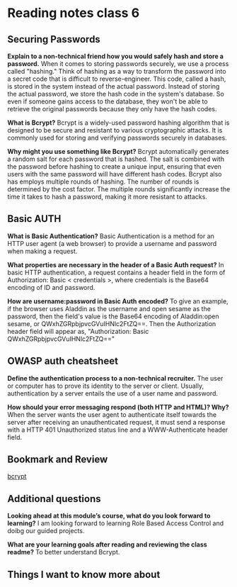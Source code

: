 # Reading notes class 6

## Securing Passwords

**Explain to a non-technical friend how you would safely hash and store a password.**
When it comes to storing passwords securely, we use a process called "hashing." Think of hashing as a way to transform the password into a secret code that is difficult to reverse-engineer. This code, called a hash, is stored in the system instead of the actual password. Instead of storing the actual password, we store the hash code in the system's database. So even if someone gains access to the database, they won't be able to retrieve the original passwords because they only have the hash codes.

**What is Bcrypt?**
Bcrypt is a widely-used password hashing algorithm that is designed to be secure and resistant to various cryptographic attacks. It is commonly used for storing and verifying passwords securely in databases.

**Why might you use something like Bcrypt?**
Bcrypt automatically generates a random salt for each password that is hashed. The salt is combined with the password before hashing to create a unique input, ensuring that even users with the same password will have different hash codes.
Bcrypt also has employs multiple rounds of hashing. The number of rounds is determined by the cost factor. The multiple rounds significantly increase the time it takes to hash a password, making it more resistant to attacks.

## Basic AUTH

**What is Basic Authentication?**
Basic Authentication is a method for an HTTP user agent (a web browser) to provide a username and password when making a request.

**What properties are necessary in the header of a Basic Auth request?**
In basic HTTP authentication, a request contains a header field in the form of Authorization: Basic < credentials >, where credentials is the Base64 encoding of ID and password.

**How are username:password in Basic Auth encoded?**
To give an example, if the browser uses Aladdin as the username and open sesame as the password, then the field's value is the Base64 encoding of Aladdin:open sesame, or QWxhZGRpbjpvcGVuIHNlc2FtZQ==. Then the Authorization header field will appear as, "Authorization: Basic QWxhZGRpbjpvcGVuIHNlc2FtZQ=="

## OWASP auth cheatsheet

**Define the authentication process to a non-technical recruiter.**
The user or computer has to prove its identity to the server or client. Usually, authentication by a server entails the use of a user name and password.

**How should your error messaging respond (both HTTP and HTML)? Why?**
When the server wants the user agent to authenticate itself towards the server after receiving an unauthenticated request, it must send a response with a HTTP 401 Unauthorized status line and a WWW-Authenticate header field.

## Bookmark and Review

[bcrypt](https://www.npmjs.com/package/bcrypt)

## Additional questions

**Looking ahead at this module’s course, what do you look forward to learning?**
I am looking forward to learning Role Based Access Control and doibg our guided projects.

**What are your learning goals after reading and reviewing the class readme?**
To better understand Bcrypt.

## Things I want to know more about
